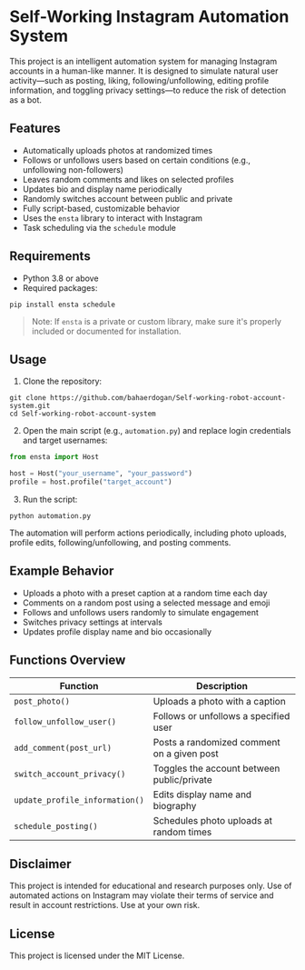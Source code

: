 # Self-Working Instagram Automation System

This project is an intelligent automation system for managing Instagram accounts in a human-like manner. It is designed to simulate natural user activity—such as posting, liking, following/unfollowing, editing profile information, and toggling privacy settings—to reduce the risk of detection as a bot.

## Features

* Automatically uploads photos at randomized times
* Follows or unfollows users based on certain conditions (e.g., unfollowing non-followers)
* Leaves random comments and likes on selected profiles
* Updates bio and display name periodically
* Randomly switches account between public and private
* Fully script-based, customizable behavior
* Uses the `ensta` library to interact with Instagram
* Task scheduling via the `schedule` module

## Requirements

* Python 3.8 or above
* Required packages:

```
pip install ensta schedule
```

> Note: If `ensta` is a private or custom library, make sure it's properly included or documented for installation.

## Usage

1. Clone the repository:

```
git clone https://github.com/bahaerdogan/Self-working-robot-account-system.git
cd Self-working-robot-account-system
```

2. Open the main script (e.g., `automation.py`) and replace login credentials and target usernames:

```python
from ensta import Host

host = Host("your_username", "your_password")
profile = host.profile("target_account")
```

3. Run the script:

```
python automation.py
```

The automation will perform actions periodically, including photo uploads, profile edits, following/unfollowing, and posting comments.

## Example Behavior

* Uploads a photo with a preset caption at a random time each day
* Comments on a random post using a selected message and emoji
* Follows and unfollows users randomly to simulate engagement
* Switches privacy settings at intervals
* Updates profile display name and bio occasionally

## Functions Overview

| Function                       | Description                                |
| ------------------------------ | ------------------------------------------ |
| `post_photo()`                 | Uploads a photo with a caption             |
| `follow_unfollow_user()`       | Follows or unfollows a specified user      |
| `add_comment(post_url)`        | Posts a randomized comment on a given post |
| `switch_account_privacy()`     | Toggles the account between public/private |
| `update_profile_information()` | Edits display name and biography           |
| `schedule_posting()`           | Schedules photo uploads at random times    |

## Disclaimer

This project is intended for educational and research purposes only. Use of automated actions on Instagram may violate their terms of service and result in account restrictions. Use at your own risk.

## License

This project is licensed under the MIT License.
